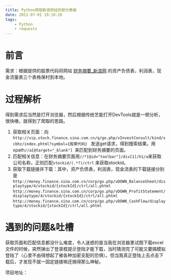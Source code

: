 ```yaml
---
title: Python爬取新浪财经的部分表格
date: 2021-07-01 19:10:26
tags:
    - Python
    - requests
---
```


# 前言

需求：根据提供的股票代码将网站 [财务摘要_新浪网](http://money.finance.sina.com.cn/corp/go.php/vFD_FinanceSummary/stockid/600000/displaytype/4.pt.phtml) 的资产负债表，利润表，现金流量表三个表格保村到本地。

# 过程解析

得到需求后当然是打开浏览器，然后根据传统艺能打开DevTools就是一顿分析，很快嗷，就得到了爬取的思路。

1.  获取相关页面：向`http://vip.stock.finance.sina.com.cn/q/go.php/vInvestConsult/kind/scbhz/index.phtml?symbol={股票代码} `   发送get请求，得到搜索结果。用xpath`//a[@target="_blank"] `来匹配到财务摘要的页面。
2. 匹配相关信息：在财务摘要页面用`//*[@id="toolbar"]/div[1]/h1/a`来获取公司名称，正则匹配`stockid/(.*?)/ctrl` 来获取stockid。
3. 获取下载链接并下载：其中，资产负债表，利润表，现金流表的下载链接分别是`http://money.finance.sina.com.cn/corp/go.php/vDOWN_BalanceSheet/displaytype/4/stockid/{stockId}/ctrl/all.phtml` `http://money.finance.sina.com.cn/corp/go.php/vDOWN_ProfitStatement/displaytype/4/stockid/{stockId}/ctrl/all.phtml` `http://money.finance.sina.com.cn/corp/go.php/vDOWN_CashFlow/displaytype/4/stockid/{stockId}/ctrl/all.phtml`

# 遇到的问题&吐槽

获取页面和匹配信息都没什么难度，令人迷惑的是当我在浏览器里试图下载excel文件的时候，突然弹出了登录框提示登陆才能下载，当时猜测完了可能又要搞模拟登陆了（心里不由得想起了被各种加密支配的恐惧）。但当我真正登陆上去点击下载后，才发现不就一固定链接嘛还搞得那么神秘。



项目地址：
